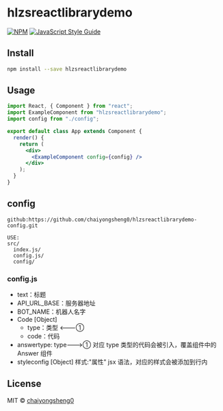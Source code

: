 # hlzsreactlibrarydemo

>

[![NPM](https://img.shields.io/npm/v/hlzsreactlibrarydemo.svg)](https://www.npmjs.com/package/hlzsreactlibrarydemo) [![JavaScript Style Guide](https://img.shields.io/badge/code_style-standard-brightgreen.svg)](https://standardjs.com)

## Install

```bash
npm install --save hlzsreactlibrarydemo
```

## Usage

```jsx
import React, { Component } from "react";
import ExampleComponent from "hlzsreactlibrarydemo";
import config from "./config";

export default class App extends Component {
  render() {
    return (
      <div>
        <ExampleComponent config={config} />
      </div>
    );
  }
}
```

## config

```
github:https://github.com/chaiyongsheng0/hlzsreactlibrarydemo-config.git

USE:
src/
  index.js/
  config.js/
  config/

```

### config.js

- text：标题
- API_URL_BASE：服务器地址
- BOT_NAME：机器人名字
- Code [Object]
  - type：类型 <---①
  - code：代码 
- answertype: type--->① 对应 type 类型的代码会被引入，覆盖组件中的 Answer 组件
- styleconfig [Object] 样式:"属性" jsx 语法，对应的样式会被添加到行内

## License

MIT © [chaiyongsheng0](https://github.com/chaiyongsheng0)
